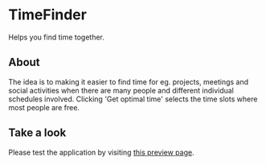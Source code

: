 # TimeFinder
Helps you find time together.

## About
The idea is to making it easier to find time for eg. projects, meetings and social activities when there are many people and different individual schedules involved. Clicking 'Get optimal time' selects the time slots where most people are free.

## Take a look
Please test the application by visiting [this preview page](http://htmlpreview.github.io/?https://github.com/SimonFalk/TimeFinder/blob/master/main.html).
